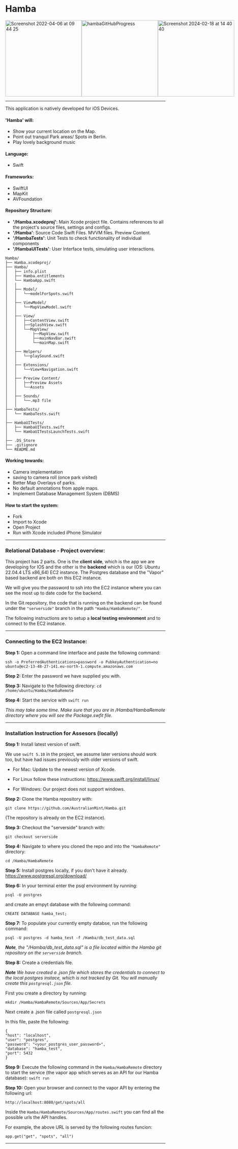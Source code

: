 # Hamba

<div style="display: flex;">
  <img width="240,5" alt="Screenshot 2022-04-06 at 09 44 25" src="https://user-images.githubusercontent.com/43207309/161922518-e9301690-4d47-4364-a4de-fd4aec1b1528.png">
  <img width="240,5" alt="hambaGitHubProgress" src="https://github.com/AustralianMint/Hamba/assets/43207309/50f54d4e-8900-4d23-b5b3-51d2e1de2bec">
  <img width="240,5" alt="Screenshot 2024-02-18 at 14 40 40" src="https://github.com/AustralianMint/Hamba/assets/43207309/6e48c2aa-265b-449f-8687-e3a4b901fb4d">
</div>

--- 


This application is natively developed for iOS Devices.

#### **'Hamba' will**:
- Show your current location on the Map.
- Point out tranquil Park areas/ Spots in Berlin.
- Play lovely background music

#### **Language**: 
- Swift

#### **Frameworks**: 
- SwiftUI 
- MapKit 
- AVFoundation

#### **Repository Structure**:

- **'/Hamba.xcodeproj'**: Main Xcode project file. Contains references to all the project's source files, settings and configs.
- **'/Hamba'**: Source Code Swift Files. MVVM files. Preview Content.
- **'/HambaTests'**: Unit Tests to check functionality of individual components
- **'/HambaUITests'**: User Interface tests, simulating user interactions.

```
Hamba/
├── Hamba.xcodeproj/  
├── Hamba/             
│   ├── info.plist
│   ├── Hamba.entitlements
│   └── HambaApp.swift
│   │
│   ├── Model/
│   │   └──modelForSpots.swift
│   │
│   ├── ViewModel/
│   │   └──MapViewModel.swift
│   │
│   ├── View/
│   │   ├──ContentView.swift
│   │   ├──SplashView.swift
│   │   └──MapView/
│   │       ├──MapView.swift
│   │       ├──mainNavBar.swift
│   │       └──mainMap.swift
│   │  
│   ├── Helpers/
│   │   └──playSound.swift
│   │
│   ├── Extensions/
│   │   └──View+Navigation.swift
│   │
│   ├── Preview Content/
│   │   ├──Preview Assets
│   │   └──Assets
│   │
│   ├── Sounds/
│   │   └──.mp3 file
│   │
├── HambaTests/
│   └── HambaTests.swift
│
├── HambaUITests/
│   ├── HambaUITests.swift
│   └── HambaUITestsLaunchTests.swift
│
├── .DS_Store
├── .gitignore
└── README.md

```

#### **Working towards**:
- Camera implementation
- saving to camera roll (once park visited)
- Better Map Overlays of parks.
- No default annotations from apple maps.
- Implement Database Management System (DBMS)

#### **How to start the system**: 

- Fork
- Import to Xcode
- Open Project
- Run with Xcode included iPhone Simulator

---

### Relational Database - Project overview:

This project has 2 parts. One is the **client side**, which is the app we are developing for IOS and the other is the **backend** which is our (OS: Ubuntu 22.04.4 LTS x86_64) EC2 instance. The Postgres database and the "Vapor" based backend are both on this EC2 instance.

We will give you the password to ssh into the EC2 instance where you can see the most up to date code for the backend. 

In the Git repository, the code that is running on the backend can be found under the ```"serverside"``` branch in the path ```"Hamba/HambaRemote/".```

The following instructions are to setup a **local testing environment** and to connect to the EC2 instance.  


---

### Connecting to the EC2 Instance:

**Step 1:** Open a command line interface and paste the following command:

```
ssh -o PreferredAuthentications=password -o PubkeyAuthentication=no ubuntu@ec2-13-48-27-141.eu-north-1.compute.amazonaws.com
```

**Step 2:** Enter the password we have supplied you with.

**Step 3:** Navigate to the following directory:
```cd /home/ubuntu/Hamba/HambaRemote```


**Step 4:** Start the service with ```swift run``` 
 
*This may take some time. Make sure that you are in /Hamba/HambaRemote directory where you will see the Package.swfit file.*

---


### Installation Instruction for Assesors (locally)

**Step 1:** Install latest version of swift. </br>


We use ```swift 5.10``` in the project, we assume later versions should work too, but have had issues previously with older versions of swift.

- For Mac: Update to the newest version of Xcode.

- For Linux follow these instructions: https://www.swift.org/install/linux/ 

- For Windows: Our project does not support windows.

**Step 2:** Clone the Hamba repository with:   

```git clone https://github.com/AustralianMint/Hamba.git``` 

(The repository is already on the EC2 instance).

**Step 3:** Checkout the "serverside" branch with:

```git checkout serverside```

**Step 4:** Navigate to where you cloned the repo and into the ```"HambaRemote"``` directory:

```cd /Hamba/HambaRemote```


**Step 5:**  Install postgres locally, if you don't have it already.
https://www.postgresql.org/download/


**Step 6:** In your terminal enter the psql environment by running:

```psql -U postgres```


and create an empyt database with the following command:


```CREATE DATABASE hamba_test;```

**Step 7:** To populate your currently empty databse, run the following command:


```psql -U postgres -d hamba_test -f /Hamba/db_test_data.sql```

***Note**, the "/Hamba/db_test_data.sql" is a file located within the Hamba git repository on the ```serverside``` branch.* 


**Step 8:** Create a credentials file.

***Note** We have created a .json file which stores the credentials to connect to the local postgres instace, which is not tracked by Git. You will manually create this ```postgresql.json``` file.*

First you create a directory by running:

```mkdir /Hamba/HambaRemote/Sources/App/Secrets```

Next create a .json file called ```postgresql.json```

In this file, paste the following:

```
{
"host": "localhost",
"user": "postgres",
"password": "<your_postgres_user_password>",
"database": "hamba_test",
"port": 5432
}
```


**Step 9:** Execute the following command in the ```Hamba/HambaRemote``` directory to start the service (the vapor app which serves as an API for our Hamba database): ```swift run```


**Step 10:** Open your browser and connect to the vapor API by entering the following url:

```http://localhost:8080/get/spots/all```

Inside the ```Hamba/HambaRemote/Sources/App/routes.swift``` you can find all the possible urls the API handles.

For example, the above URL is served by the following routes funcion:

```app.get("get", "spots", "all")```

---
